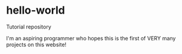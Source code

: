 # hello-world
Tutorial repository

I'm an aspiring programmer who hopes this is the first of
VERY many projects on this website! 
